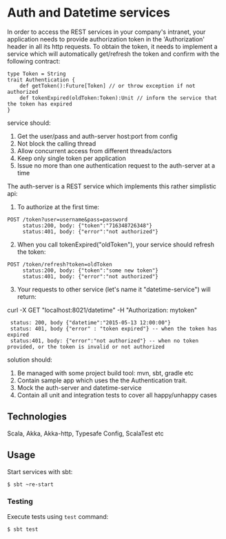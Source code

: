# Auth and Datetime services

In order to access the REST services in your company's intranet, your application needs to provide authorization token in the 'Authorization' header in all its http requests.
To obtain the token, it needs to implement a service which will automatically get/refresh the token and confirm with the following contract:

```
type Token = String
trait Authentication {
    def getToken():Future[Token] // or throw exception if not authorized
    def tokenExpired(oldToken:Token):Unit // inform the service that the token has expired
}
```

 service should:
1. Get the user/pass and auth-server host:port from config
2. Not block the calling thread
3. Allow concurrent access from different threads/actors
4. Keep only single token per application
5. Issue no more than one authentication request to the auth-server at a time

The auth-server is a REST service which implements this rather simplistic api:

1. To authorize at the first time:
```
POST /token?user=username&pass=password
     status:200, body: {"token":"716348726348"}
     status:401, body: {"error":"not authorized"}
```
2. When you call tokenExpired("oldToken"), your service should refresh the token:
```
POST /token/refresh?token=oldToken
     status:200, body: {"token":"some new token"}
     status:401, body: {"error":"not authorized"}
```
3. Your requests to other service (let's name it "datetime-service") will return:

curl -X GET "localhost:8021/datetime" -H "Authorization: mytoken"

     status: 200, body {"datetime":"2015-05-13 12:00:00"}
     status: 401, body {"error" : "token expired"} -- when the token has expired
     status:401, body: {"error":"not authorized"} -- when no token provided, or the token is invalid or not authorized


solution should:

1. Be managed with some project build tool: mvn, sbt, gradle etc
2. Contain sample app which uses the the Authentication trait. 
3. Mock the auth-server and datetime-service
4. Contain all unit and integration tests to cover all happy/unhappy cases


## Technologies
Scala, Akka, Akka-http, Typesafe Config, ScalaTest etc


## Usage

Start services with sbt:

```
$ sbt ~re-start
```


### Testing

Execute tests using `test` command:

```
$ sbt test
```
